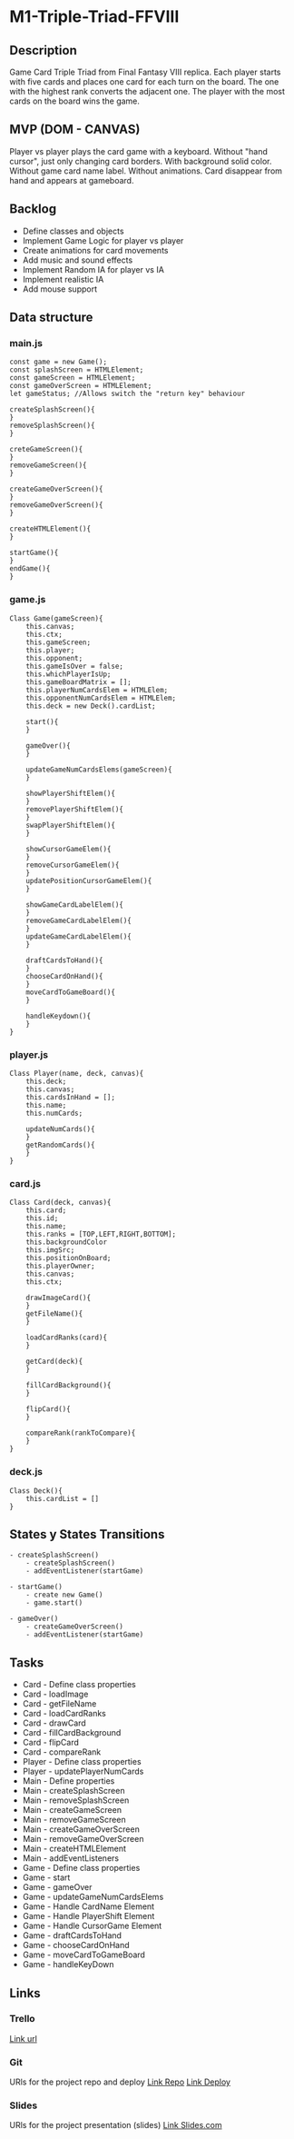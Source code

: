 # M1-Triple-Triad-FFVIII

## Description
Game Card Triple Triad from Final Fantasy VIII replica. Each player starts with five cards and places one card for each turn on the board. The one with the highest rank converts the adjacent one.
The player with the most cards on the board wins the game.



## MVP (DOM - CANVAS)
Player vs player plays the card game with a keyboard.
Without "hand cursor", just only changing card borders. With background solid color.
Without game card name label.
Without animations. Card disappear from hand and appears at gameboard.


## Backlog
- Define classes and objects
- Implement Game Logic for player vs player
- Create animations for card movements
- Add music and sound effects
- Implement Random IA for player vs IA
- Implement realistic IA
- Add mouse support


## Data structure
### main.js
```
const game = new Game();
const splashScreen = HTMLElement;
const gameScreen = HTMLElement;
const gameOverScreen = HTMLElement;
let gameStatus; //Allows switch the "return key" behaviour

createSplashScreen(){
}
removeSplashScreen(){    
}

creteGameScreen(){
}
removeGameScreen(){    
}

createGameOverScreen(){
}
removeGameOverScreen(){    
}

createHTMLElement(){    
}

startGame(){
}
endGame(){
}
```
### game.js
```
Class Game(gameScreen){
    this.canvas;
    this.ctx;
    this.gameScreen;
    this.player;
    this.opponent;
    this.gameIsOver = false;
    this.whichPlayerIsUp;
    this.gameBoardMatrix = [];
    this.playerNumCardsElem = HTMLElem;
    this.opponentNumCardsElem = HTMLElem;
    this.deck = new Deck().cardList;

    start(){        
    }

    gameOver(){        
    }

    updateGameNumCardsElems(gameScreen){        
    }

    showPlayerShiftElem(){
    }
    removePlayerShiftElem(){
    }
    swapPlayerShiftElem(){
    }

    showCursorGameElem(){
    }
    removeCursorGameElem(){
    }
    updatePositionCursorGameElem(){
    }

    showGameCardLabelElem(){
    }
    removeGameCardLabelElem(){
    }
    updateGameCardLabelElem(){
    }

    draftCardsToHand(){
    }
    chooseCardOnHand(){
    }
    moveCardToGameBoard(){
    }

    handleKeydown(){
    }
}
```
### player.js
```
Class Player(name, deck, canvas){
    this.deck;
    this.canvas;
    this.cardsInHand = [];
    this.name;
    this.numCards;

    updateNumCards(){
    }
    getRandomCards(){
    }
}
```
### card.js
```
Class Card(deck, canvas){
    this.card;
    this.id;
    this.name;
    this.ranks = [TOP,LEFT,RIGHT,BOTTOM];
    this.backgroundColor
    this.imgSrc;
    this.positionOnBoard;
    this.playerOwner;
    this.canvas;
    this.ctx;

    drawImageCard(){        
    }
    getFileName(){        
    }

    loadCardRanks(card){
    }

    getCard(deck){
    }

    fillCardBackground(){
    }

    flipCard(){
    }

    compareRank(rankToCompare){
    }
}
```
### deck.js
```
Class Deck(){
    this.cardList = []
}
```


## States y States Transitions
```
- createSplashScreen()
    - createSplashScreen()
    - addEventListener(startGame)

- startGame()
    - create new Game()
    - game.start()

- gameOver()
    - createGameOverScreen()
    - addEventListener(startGame)
```


## Tasks
- Card - Define class properties
- Card - loadImage
- Card - getFileName
- Card - loadCardRanks
- Card - drawCard
- Card - fillCardBackground
- Card - flipCard
- Card - compareRank
- Player - Define class properties
- Player - updatePlayerNumCards
- Main - Define properties
- Main - createSplashScreen
- Main - removeSplashScreen
- Main - createGameScreen
- Main - removeGameScreen
- Main - createGameOverScreen
- Main - removeGameOverScreen
- Main - createHTMLElement
- Main - addEventListeners
- Game - Define class properties
- Game - start
- Game - gameOver
- Game - updateGameNumCardsElems
- Game - Handle CardName Element
- Game - Handle PlayerShift Element
- Game - Handle CursorGame Element
- Game - draftCardsToHand
- Game - chooseCardOnHand
- Game - moveCardToGameBoard
- Game - handleKeyDown


## Links


### Trello
[Link url](https://trello.com/b/IxegS0Ux/m1-triple-triad-ffviii)


### Git
URls for the project repo and deploy
[Link Repo](https://github.com/Silinde87/M1-Triple-Triad-FFVIII)
[Link Deploy](http://github.com)


### Slides
URls for the project presentation (slides)
[Link Slides.com](http://slides.com)
